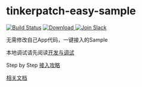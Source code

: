 # tinkerpatch-easy-sample

[![Build Status](https://travis-ci.org/TinkerPatch/tinkerpatch-easy-sample.svg?branch=master)](https://travis-ci.org/TinkerPatch/tinkerpatch-easy-sample)
[ ![Download](https://api.bintray.com/packages/simsun/maven/tinkerpatch-android-sdk/images/download.svg) ](https://bintray.com/simsun/maven/tinkerpatch-android-sdk/_latestVersion)
[![Join Slack](https://slack.tinkerpatch.com/badge.svg)](https://slack.tinkerpatch.com)

无需修改自己App代码，一键接入的Sample

本地调试请先阅读[开发与调试](http://tinkerpatch.com/Docs/dev)

Step by Step [接入攻略](http://tinkerpatch.com/Docs/SDK)

[相关文档](http://tinkerpatch.com/Docs/intro)

